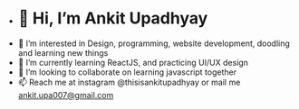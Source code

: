- # 👋 Hi, I’m Ankit Upadhyay 
- 👀 I’m interested in Design, programming, website development, doodling and learning new things
- 🌱 I’m currently learning ReactJS, and practicing UI/UX design
- 💞️ I’m looking to collaborate on learning javascript together
- 📫 Reach me at instagram @thisisankitupadhyay or mail me ankit.upa007@gmail.com   

<!---
Ankitupa007/Ankitupa007 is a ✨ special ✨ repository because its `README.md` (this file) appears on your GitHub profile.
You can click the Preview link to take a look at your changes.
--->
